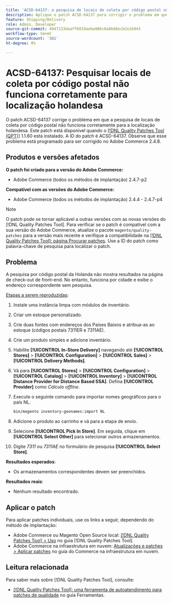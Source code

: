 ```yaml
---
title: 'ACSD-64137: a pesquisa de locais de coleta por código postal não funciona corretamente na localização holandesa'
description: Aplique o patch ACSD-64137 para corrigir o problema em que a pesquisa de locais de coleta por código postal não funciona corretamente para a localização holandesa.
feature: Shipping/Delivery
role: Admin, Developer
source-git-commit: 4947133daaffb919aeba986c8a6b88ecb2e1b943
workflow-type: tm+mt
source-wordcount: '381'
ht-degree: 0%

---
```



# ACSD-64137: Pesquisar locais de coleta por código postal não funciona corretamente para localização holandesa

O patch ACSD-64137 corrige o problema em que a pesquisa de locais de coleta por código postal não funciona corretamente para a localização holandesa. Este patch está disponível quando o [[!DNL Quality Patches Tool (QPT)]](/help/tools/quality-patches-tool/quality-patches-tool-to-self-serve-quality-patches.md) 1.1.60 está instalado. A ID do patch é ACSD-64137. Observe que esse problema está programado para ser corrigido no Adobe Commerce 2.4.8.

## Produtos e versões afetados

**O patch foi criado para a versão do Adobe Commerce:**

* Adobe Commerce (todos os métodos de implantação) 2.4.7-p2

**Compatível com as versões do Adobe Commerce:**

* Adobe Commerce (todos os métodos de implantação) 2.4.4 - 2.4.7-p4

>[!NOTE]
>
>O patch pode se tornar aplicável a outras versões com as novas versões do [!DNL Quality Patches Tool]. Para verificar se o patch é compatível com a sua versão do Adobe Commerce, atualize o pacote `magento/quality-patches` para a versão mais recente e verifique a compatibilidade na [[!DNL Quality Patches Tool]: página Procurar patches](https://experienceleague.adobe.com/tools/commerce-quality-patches/index.html?lang=pt-BR). Use a ID do patch como palavra-chave de pesquisa para localizar o patch.

## Problema

A pesquisa por código postal da Holanda não mostra resultados na página de check-out de front-end. No entanto, funciona por cidade e exibe o endereço correspondente sem pesquisa.

<u>Etapas a serem reproduzidas</u>:

1. Instale uma instância limpa com módulos de inventário.
1. Criar um estoque personalizado.
1. Crie duas fontes com endereços dos Países Baixos e atribua-as ao estoque (códigos postais 7311ER e 7311AE).
1. Crie um produto simples e adicione inventário.
1. Habilite **[!UICONTROL In-Store Delivery]** navegando até **[!UICONTROL Stores]** > **[!UICONTROL Configuration]** > **[!UICONTROL Sales]** > **[!UICONTROL Delivery Methods]**.
1. Vá para **[!UICONTROL Stores]** > **[!UICONTROL Configuration]** > **[!UICONTROL Catalog]** > **[!UICONTROL Inventory]** > **[!UICONTROL Distance Provider for Distance Based SSA]**. Defina **[!UICONTROL Provider]** como *Cálculo offline*.
1. Execute o seguinte comando para importar nomes geográficos para o país NL.

   ```bash
   bin/magento inventory-geonames:import NL
   ```

1. Adicione o produto ao carrinho e vá para a etapa de envio.
1. Selecione **[!UICONTROL Pick In Store]**. Em seguida, clique em **[!UICONTROL Select Other]** para selecionar outros armazenamentos.
1. Digite *7311* ou *7311AE* no formulário de pesquisa **[!UICONTROL Select Store]**.


**Resultados esperados**:

* Os armazenamentos correspondentes devem ser preenchidos.

**Resultados reais**:

* Nenhum resultado encontrado.

## Aplicar o patch

Para aplicar patches individuais, use os links a seguir, dependendo do método de implantação:

* Adobe Commerce ou Magento Open Source local: [[!DNL Quality Patches Tool] > Uso](/help/tools/quality-patches-tool/usage.md) no guia [!DNL Quality Patches Tool].
* Adobe Commerce na infraestrutura em nuvem: [Atualizações e patches > Aplicar patches](https://experienceleague.adobe.com/docs/commerce-cloud-service/user-guide/develop/upgrade/apply-patches.html?lang=pt-BR) no guia do Commerce na infraestrutura em nuvem.


## Leitura relacionada

Para saber mais sobre [!DNL Quality Patches Tool], consulte:

* [[!DNL Quality Patches Tool]: uma ferramenta de autoatendimento para patches de qualidade](/help/tools/quality-patches-tool/quality-patches-tool-to-self-serve-quality-patches.md) no guia Ferramentas.
